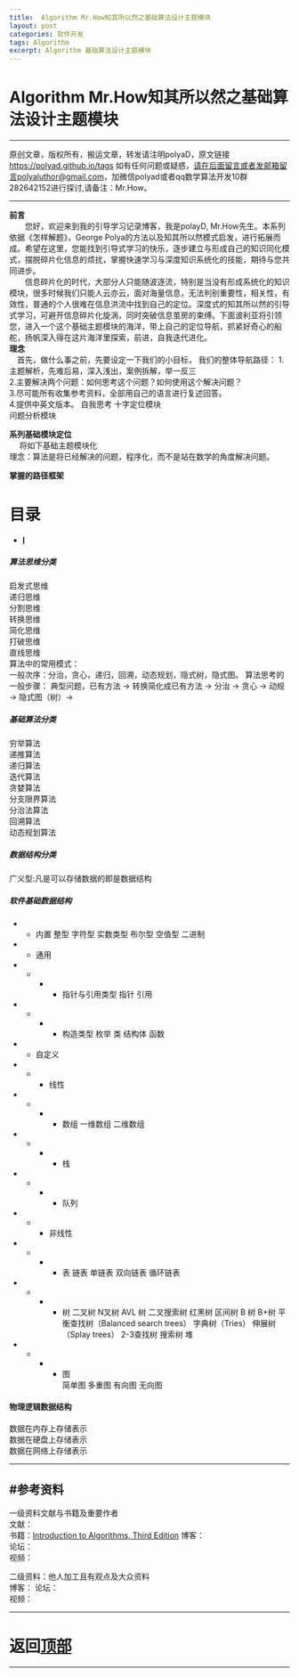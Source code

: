 ```yaml
---
title:  Algorithm Mr.How知其所以然之基础算法设计主题模块
layout: post
categories: 软件开发
tags: Algorithm
excerpt: Algorithm 基础算法设计主题模块
---
```

# Algorithm Mr.How知其所以然之基础算法设计主题模块 <span id="home">

---

原创文章，版权所有，搬运文章，转发请注明polyaD，原文链接<https://polyad.github.io/tags>
如有任何问题或疑惑，请在后面留言或者发邮箱留言polyaluthor@gmail.com，加微信polyad或者qq数学算法开发10群 282642152进行探讨,请备注：Mr.How。   

---
**前言**  
&emsp;&emsp;您好，欢迎来到我的引导学习记录博客，我是polayD, Mr.How先生。本系列依据《怎样解题》，George Polya的方法以及知其所以然模式启发，进行拓展而成。希望在这里，您能找到引导式学习的快乐，逐步建立与形成自己的知识同化模式，摆脱碎片化信息的烦扰，掌握快速学习与深度知识系统化的技能，期待与您共同进步。  
&emsp;&emsp;信息碎片化的时代，大部分人只能随波逐流，特别是当没有形成系统化的知识模块，很多时候我们只能人云亦云，面对海量信息，无法判别重要性，相关性，有效性，普通的个人很难在信息洪流中找到自己的定位。深度式的知其所以然的引导式学习，可避开信息碎片化旋涡，同时突破信息茧房的束缚。下面波利亚将引领您，进入一个这个基础主题模块的海洋，带上自己的定位导航，抓紧好奇心的船舵，扬帆深入得在这片海洋里探索，前进，自我迭代进化。    
****理念****  
&emsp;首先，做什么事之前，先要设定一下我们的小目标，
我们的整体导航路径：
1.主题解析，先难后易，深入浅出，案例拆解，举一反三  
2.主要解决两个问题：如何思考这个问题？如何使用这个解决问题？  
3.尽可能所有收集参考资料，全部用自己的语言进行复述回答。  
4.提供中英文版本。
自我思考
十字定位模块  
问题分析模块  

**系列基础模块定位**      
&emsp;
将如下基础主题模块化  
理念：算法是将已经解决的问题，程序化，而不是站在数学的角度解决问题。  
 
****掌握的路径框架****
# 目录
* **[I ](#1)**     
##### 算法思维分类    
启发式思维   
递归思维  
分割思维  
转换思维  
简化思维  
打破思维  
直线思维  
算法中的常用模式：  
一般次序：分治，贪心，递归，回溯，动态规划，隐式树，隐式图。
算法思考的一般步骤：
典型问题，已有方法 -> 转换简化成已有方法 -> 分治 -> 贪心 -> 动规 -> 隐式图（树）->
##### 基础算法分类
穷举算法  
递推算法  
递归算法   
迭代算法  
贪婪算法  
分支限界算法  
分治法算法  
回溯算法  
动态规划算法   

##### 数据结构分类  
广义型:凡是可以存储数据的即是数据结构  
##### 软件基础数据结构     
- - 内置
  整型
  字符型
  实数类型
  布尔型
  空值型
  二进制
- - 通用
- - - - 指针与引用类型
    指针
    引用
- - - - 构造类型
    枚举
    类
    结构体
    函数
- - 自定义
- - - 线性
- - - - 数组
      一维数组
      二维数组
- - - - 栈
- - - - 队列
- - - 非线性
- - - - 表
     链表
     单链表
     双向链表
     循环链表
- - - - 树
      二叉树
      N叉树
      AVL 树
      二叉搜索树
      红黑树
      区间树
      B 树
      B+树
      平衡查找树（Balanced search trees）
      字典树（Tries）
      伸展树（Splay trees）
      2-3查找树
      搜索树
      堆
- - - - 图  
      简单图
      多重图
      有向图
      无向图
#### 物理逻辑数据结构   
数据在内存上存储表示  
数据在硬盘上存储表示  
数据在网络上存储表示  

    
 


  







-----
#参考资料  
-----  
一级资料文献与书籍及重要作者  
文献：  
书籍：[Introduction to Algorithms, Third Edition](https://mitpress.mit.edu/books/introduction-algorithms-third-edition) 
博客：   
论坛：   
视频：  

二级资料：他人加工且有观点及大众资料  
博客： 
论坛：   
视频：    



-----

# **返回[顶部](#home)**

---- 